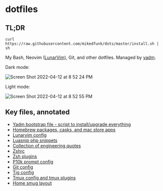 # dotfiles

## TL;DR

```
curl https://raw.githubusercontent.com/mikedfunk/dots/master/install.sh | sh
```

My Bash, Neovim ([LunarVim](https://www.lunarvim.org)), Git, and other dotfiles. Managed by [yadm](https://thelocehiliosan.github.io/yadm/docs).

Dark mode:

![Screen Shot 2022-04-12 at 8 52 24 PM](https://user-images.githubusercontent.com/661038/163096875-7340f006-2855-4dd1-ba67-9f514317d328.png)

Light mode:

![Screen Shot 2022-04-12 at 8 52 55 PM](https://user-images.githubusercontent.com/661038/163096859-651baedc-8bb2-4f4d-96d7-62e320346f80.png)

## Key files, annotated

- [Yadm bootstrap file - script to install/upgrade everything](.config/yadm/bootstrap)
- [Homebrew packages, casks, and mac store apps](Brewfile)
- [Lunarvim config](.config/lvim/config.lua)
- [Luasnip php snippets](.config/lvim/luasnippets/php.lua)
- [Collection of engineering quotes](.config/lvim/lua/mikedfunk/startify_quotes.lua)
- [Zshrc](.zshrc)
- [Zsh plugins](.zsh_plugins.txt)
- [P10k prompt config](.p10k.zsh)
- [Git config](.config/git/config)
- [Tig config](.config/tig/config)
- [Tmux config and tmux plugins](.tmux.conf)
- [Home smug layout](.config/smug/home.yml)
